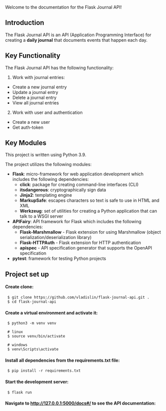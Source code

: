 Welcome to the documentation for the Flask Journal API!

## Introduction

The Flask Journal API is an API (Application Programming Interface) for creating a **daily journal** that documents events that happen each day.

## Key Functionality

The Flask Journal API has the following functionality:

1. Work with journal entries:
  * Create a new journal entry
  * Update a journal entry
  * Delete a journal entry
  * View all journal entries
2. Work with user and authentication
  * Create a new user
  * Get auth-token

## Key Modules

This project is written using Python 3.9.

The project utilizes the following modules:

* **Flask**: micro-framework for web application development which includes the following dependencies:
  * **click**: package for creating command-line interfaces (CLI)
  * **itsdangerous**: cryptographically sign data
  * **Jinja2**: templating engine
  * **MarkupSafe**: escapes characters so text is safe to use in HTML and XML
  * **Werkzeug**: set of utilities for creating a Python application that can talk to a WSGI server
* **APIFairy**: API framework for Flask which includes the following dependencies:
  * **Flask-Marshmallow** - Flask extension for using Marshmallow (object serialization/deserialization library)
  * **Flask-HTTPAuth** - Flask extension for HTTP authentication
  * **apispec** - API specification generator that supports the OpenAPI specification
* **pytest**: framework for testing Python projects

## Project set up

#### Create clone:
```
 $ git clone https://github.com/vladislin/flask-journal-api.git .
 $ cd flask-journal-api
```

#### Create a virtual environment and activate it:
```
 $ python3 -m venv venv
 
 # linux
 $ source venv/bin/activate
 
 # windows
 $ venv\Scripts\activate
```

#### Install all dependencies from the requirements.txt file:
```
 $ pip install -r requirements.txt
```

#### Start the development server:
```
 $ flask run
```

#### Navigate to http://127.0.0.1:5000/docs#/ to see the API documentation: